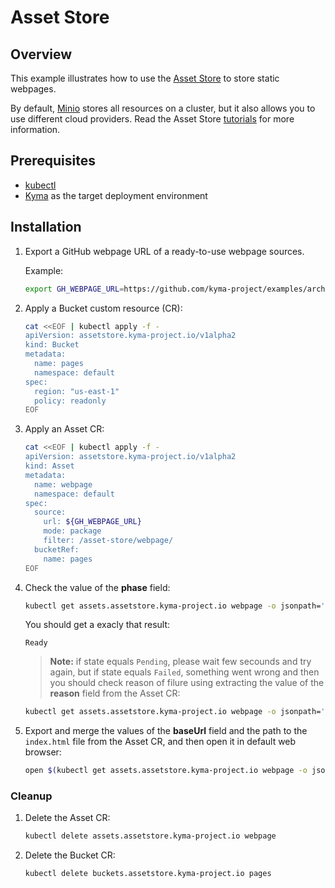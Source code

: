 # Asset Store

## Overview

This example illustrates how to use the [Asset Store](https://kyma-project.io/docs/components/asset-store) to store static webpages.

By default, [Minio](https://min.io/) stores all resources on a cluster, but it also allows you to use different cloud providers. Read the Asset Store [tutorials](https://kyma-project.io/docs/components/asset-store#tutorials-tutorials) for more information.

## Prerequisites

- [kubectl](https://kubernetes.io/docs/tasks/tools/install-kubectl/)
- [Kyma](https://kyma-project.io/docs/) as the target deployment environment

## Installation

1. Export a GitHub webpage URL of a ready-to-use webpage sources.

    Example:

    ```bash
    export GH_WEBPAGE_URL=https://github.com/kyma-project/examples/archive/master.zip
    ```

2. Apply a Bucket custom resource (CR):

    ```bash
    cat <<EOF | kubectl apply -f -
    apiVersion: assetstore.kyma-project.io/v1alpha2
    kind: Bucket
    metadata:
      name: pages
      namespace: default
    spec:
      region: "us-east-1"
      policy: readonly
    EOF
    ```

3. Apply an Asset CR:

    ```bash
    cat <<EOF | kubectl apply -f -
    apiVersion: assetstore.kyma-project.io/v1alpha2
    kind: Asset
    metadata:
      name: webpage
      namespace: default
    spec:
      source:
        url: ${GH_WEBPAGE_URL}
        mode: package
        filter: /asset-store/webpage/
      bucketRef:
        name: pages
    EOF
    ```

4. Check the value of the **phase** field:

    ```bash
    kubectl get assets.assetstore.kyma-project.io webpage -o jsonpath='{.status.phase}'
    ```

    You should get a exacly that result:

    ```test
    Ready
    ```

    >**Note:** if state equals `Pending`, please wait few secounds and try again, but if state equals `Failed`, something went wrong and then you should check reason of filure using extracting the value of the **reason** field from the Asset CR:

    ```bash
    kubectl get assets.assetstore.kyma-project.io webpage -o jsonpath='{.status.reason}'
    ```

5. Export and merge the values of the **baseUrl** field and the path to the `index.html` file from the Asset CR, and then open it in default web browser:

    ```bash
    open $(kubectl get assets.assetstore.kyma-project.io webpage -o jsonpath='{.status.assetRef.baseUrl}{"/"}{.status.assetRef.files[?(@.name=="examples-master/asset-store/webpage/index.html" )].name}')
    ```

### Cleanup

1. Delete the Asset CR:

    ```bash
    kubectl delete assets.assetstore.kyma-project.io webpage
    ```

2. Delete the Bucket CR:

    ```bash
    kubectl delete buckets.assetstore.kyma-project.io pages
    ```
